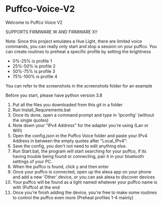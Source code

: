 # Puffco-Voice-V2

Welcome to Puffco Voice V2

SUPPORTS FIRMWARE W AND FIRMWARE X!!

Note: Since this project emulates a Hue Light, there are limited voice commands, you can really only start and stop a session on your puffco.
You can create routines to preheat a specific profile by setting the brightness

- 0%-25% is profile 1
- 25%-50% is profile 2
- 50%-75% is profile 3
- 75%-100% is profile 4

You can refer to the screenshots in the screenshots folder for an example

Before you start, please have python version 3.8

1. Put all the files you downloaded from this git in a folder
2. Run Install_Requirements.bat
3. Once its done, open a command prompt and type in 'ipconfig' (without the single quotes)
4. Note down your "IPv4 Address" for the adapter you're using (Lan or Wifi)
5. Open the config.json in the Puffco Voice folder and paste your IPv4 Address in between the empty quotes after "Local_IPv4": 
6. Save the config, you don't not need to edit anything else.
7. Run Start.bat, the program will start searching for your puffco, if its having trouble being found or connecting, pair it in your bluetooth settings of your PC.
8. When the puffco is found, click y and then enter
9. Once your puffco is connected, open up the alexa app on your phone and add a new 'Other' device, or you can ask alexa to discover devices
10. Your puffco will be found as a light named whatever your puffco name is with (Puffco) at the end
11. Once you're finish adding the device, you're free to make some routines to control the puffco even more (Preheat profiles 1-4 mainly)
